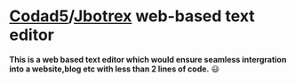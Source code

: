 # [Codad5](https://github.com/codad5)/[Jbotrex](https://github.com/jerrygeorge360) web-based text editor

**This is a web based text editor which would ensure seamless intergration into  a website,blog etc with less than 2 lines of code.** :smiley:
